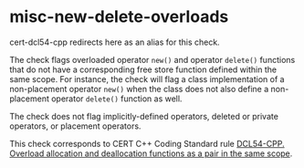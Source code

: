 misc-new-delete-overloads
=========================

<span class="title-ref">cert-dcl54-cpp</span> redirects here as an alias
for this check.

The check flags overloaded operator `new()` and operator `delete()`
functions that do not have a corresponding free store function defined
within the same scope. For instance, the check will flag a class
implementation of a non-placement operator `new()` when the class does
not also define a non-placement operator `delete()` function as well.

The check does not flag implicitly-defined operators, deleted or private
operators, or placement operators.

This check corresponds to CERT C++ Coding Standard rule [DCL54-CPP.
Overload allocation and deallocation functions as a pair in the same
scope](https://www.securecoding.cert.org/confluence/display/cplusplus/DCL54-CPP.+Overload+allocation+and+deallocation+functions+as+a+pair+in+the+same+scope).
